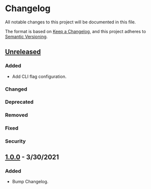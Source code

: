 # Changelog
All notable changes to this project will be documented in this file.

The format is based on [Keep a Changelog](https://keepachangelog.com/en/1.0.0/),
and this project adheres to [Semantic Versioning](https://semver.org/spec/v2.0.0.html).

## [Unreleased](https://github.com/paulshryock/release-bump/compare/HEAD..1.0.0)

### Added
- Add CLI flag configuration.

### Changed

### Deprecated

### Removed

### Fixed

### Security

## [1.0.0](https://github.com/paulshryock/release-bump/releases/tags/v1.0.0) - 3/30/2021

### Added
- Bump Changelog.
